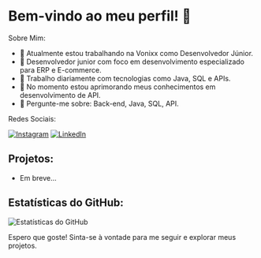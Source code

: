 # Bem-vindo ao meu perfil! 👋

Sobre Mim:

- 🔭 Atualmente estou trabalhando na Vonixx como Desenvolvedor Júnior.
- 👯 Desenvolvedor junior com foco em desenvolvimento especializado para ERP e E-commerce.
- 🤔 Trabalho diariamente com tecnologias como Java, SQL e APIs.
- 🌱 No momento estou aprimorando meus conhecimentos em desenvolvimento de API.
- 💬 Pergunte-me sobre: Back-end, Java, SQL, API.

Redes Sociais:

[![Instagram](https://img.shields.io/badge/Instagram-%23E4405F.svg?&style=for-the-badge&logo=Instagram&logoColor=white)](https://www.instagram.com/guibragc?igsh=OGQ5ZDc2ODk2ZA%3D%3D&utm_source=qr) 
[![LinkedIn](https://img.shields.io/badge/LinkedIn-%230077B5.svg?&style=for-the-badge&logo=LinkedIn&logoColor=white)](https://www.linkedin.com/in/guilherme-braga-38b3871a2?utm_source=share&utm_campaign=share_via&utm_content=profile&utm_medium=ios_app)


## Projetos:

- Em breve...

## Estatísticas do GitHub:

![Estatísticas do GitHub](https://github-readme-stats.vercel.app/api?Guilhermebragac%C3%A1rio&show_icons=true&theme=dark)

Espero que goste! Sinta-se à vontade para me seguir e explorar meus projetos.


